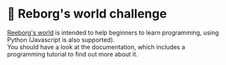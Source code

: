 # 🤖 Reborg's world challenge

[Reeborg's world](https://reeborg.ca/reeborg.html) is intended to help beginners to learn programming, using Python (Javascript is also supported).  
You should have a look at the documentation, which includes a programming tutorial to find out more about it.
